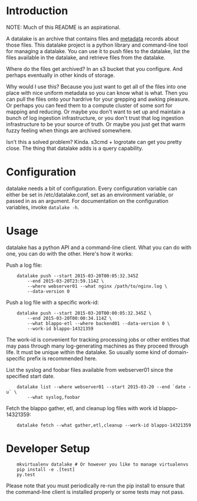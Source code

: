 Introduction
============

NOTE: Much of this README is an aspirational.

A datalake is an archive that contains files and
[metadata](https://github.com/planetlabs/datalake-common) records about those
files. This datalake project is a python library and command-line tool for
managing a datalake. You can use it to push files to the datalake, list the
files available in the datalake, and retrieve files from the datalake.

Where do the files get archived? In an s3 bucket that you configure. And
perhaps eventually in other kinds of storage.

Why would I use this? Because you just want to get all of the files into one
place with nice uniform metadata so you can know what is what. Then you can
pull the files onto your hardrive for your grepping and awking pleasure. Or
perhaps you can feed them to a compute cluster of some sort for mapping and
reducing. Or maybe you don't want to set up and maintain a bunch of log
ingestion infrastructure, or you don't trust that log ingestion infrastructure
to be your source of truth. Or maybe you just get that warm fuzzy feeling when
things are archived somewhere.

Isn't this a solved problem? Kinda. s3cmd + logrotate can get you pretty
close. The thing that datalake adds is a query capability.

Configuration
=============

datalake needs a bit of configuration. Every configuration variable can either
be set in /etc/datalake.conf, set as an environment variable, or passed in as
an argument. For documentation on the configuration variables, invoke `datalake
-h`.

Usage
=====

datalake has a python API and a command-line client. What you can do with one,
you can do with the other. Here's how it works:

Push a log file:

        datalake push --start 2015-03-20T00:05:32.345Z
            --end 2015-03-20T23:59.114Z \
            --where webserver01 --what nginx /path/to/nginx.log \
            --data-version 0

Push a log file with a specific work-id:

        datalake push --start 2015-03-20T00:00:05:32.345Z \
            --end 2015-03-20T00:00:34.114Z \
            --what blappo-etl --where backend01 --data-version 0 \
            --work-id blappo-14321359

The work-id is convenient for tracking processing jobs or other entities that
may pass through many log-generating machines as they proceed through life. It
must be unique within the datalake. So usually some kind of domain-specific
prefix is recommended here.

List the syslog and foobar files available from webserver01 since the specified
start date.

        datalake list --where webserver01 --start 2015-03-20 --end `date -u` \
            --what syslog,foobar

Fetch the blappo gather, etl, and cleanup log files with work id
blappo-14321359:

        datalake fetch --what gather,etl,cleanup --work-id blappo-14321359

Developer Setup
===============

        mkvirtualenv datalake # Or however you like to manage virtualenvs
        pip install -e .[test]
        py.test

Please note that you must periodically re-run the pip install to ensure that
the command-line client is installed properly or some tests may not pass.
